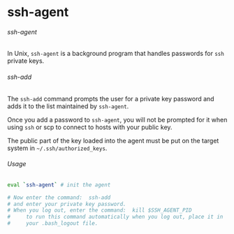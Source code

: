# ssh-agent


###### ssh-agent
In Unix, `ssh-agent` is a background program that handles passwords for `ssh` private keys. 

###### ssh-add
The `ssh-add` command prompts the user for a private key password and adds it to the list maintained by `ssh-agent`.

Once you add a password to `ssh-agent`, you will not be prompted for it when using `ssh` or scp to connect to hosts with your public key.

The public part of the key loaded into the agent must be put on the target system in `~/.ssh/authorized_keys`.


###### Usage

```bash
eval `ssh-agent` # init the agent

# Now enter the command:  ssh-add
# and enter your private key password.
# When you log out, enter the command:  kill $SSH_AGENT_PID
#     to run this command automatically when you log out, place it in 
#     your .bash_logout file.
```
